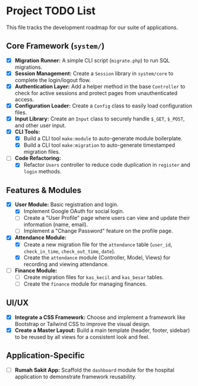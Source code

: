 # Project TODO List

This file tracks the development roadmap for our suite of applications.

## Core Framework (`system/`)

- [x] **Migration Runner:** A simple CLI script (`migrate.php`) to run SQL migrations.
- [x] **Session Management:** Create a `Session` library in `system/core` to complete the login/logout flow.
- [x] **Authentication Layer:** Add a helper method in the base `Controller` to check for active sessions and protect pages from unauthenticated access.
- [x] **Configuration Loader:** Create a `Config` class to easily load configuration files.
- [x] **Input Library:** Create an `Input` class to securely handle `$_GET`, `$_POST`, and other user input.
- [x] **CLI Tools:**
    - [x] Build a CLI tool `make:module` to auto-generate module boilerplate.
    - [x] Build a CLI tool `make:migration` to auto-generate timestamped migration files.
- [ ] **Code Refactoring:**
    - [x] Refactor `Users` controller to reduce code duplication in `register` and `login` methods.

## Features & Modules

- [x] **User Module:** Basic registration and login.
    - [x] Implement Google OAuth for social login.
    - [ ] Create a "User Profile" page where users can view and update their information (name, email).
    - [ ] Implement a "Change Password" feature on the profile page.
- [x] **Attendance Module:**
    - [x] Create a new migration file for the `attendance` table (`user_id`, `check_in_time`, `check_out_time`, `date`).
    - [x] Create the `attendance` module (Controller, Model, Views) for recording and viewing attendance.
- [ ] **Finance Module:**
    - [ ] Create migration files for `kas_kecil` and `kas_besar` tables.
    - [ ] Create the `finance` module for managing finances.

## UI/UX

- [x] **Integrate a CSS Framework:** Choose and implement a framework like Bootstrap or Tailwind CSS to improve the visual design.
- [x] **Create a Master Layout:** Build a main template (header, footer, sidebar) to be reused by all views for a consistent look and feel.

## Application-Specific

- [ ] **Rumah Sakit App:** Scaffold the `dashboard` module for the hospital application to demonstrate framework reusability.